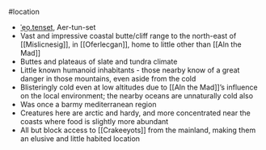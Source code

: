 #location
* [ˈe͜o.tenset](http://ipa-reader.xyz/?text=%CB%88e%CD%9Co.tenset&voice=Amy), Aer-tun-set
* Vast and impressive coastal butte/cliff range to the north-east of [[Mislicnesig]], in [[Oferlecgan]], home to little other than [[Aln the Mad]]
* Buttes and plateaus of slate and tundra climate
* Little known humanoid inhabitants - those nearby know of a great danger in those mountains, even aside from the cold
* Blisteringly cold even at low altitudes due to [[Aln the Mad]]’s influence on the local environment; the nearby oceans are unnaturally cold also
* Was once a barmy mediterranean region
* Creatures here are arctic and hardy, and more concentrated near the coasts where food is slightly more abundant
* All but block access to [[Crakeeyots]] from the mainland, making them an elusive and little habited location